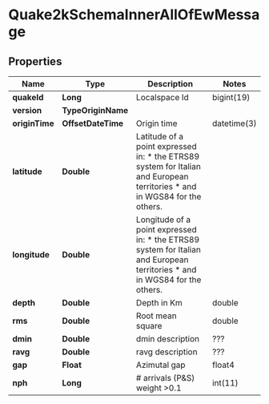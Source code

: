 

# Quake2kSchemaInnerAllOfEwMessage


## Properties

| Name | Type | Description | Notes |
|------------ | ------------- | ------------- | -------------|
|**quakeId** | **Long** | Localspace Id | bigint(19) |  |
|**version** | **TypeOriginName** |  |  |
|**originTime** | **OffsetDateTime** | Origin time | datetime(3) |  |
|**latitude** | **Double** | Latitude of a point expressed in:  * the ETRS89 system for Italian and European territories * and in WGS84 for the others. |  |
|**longitude** | **Double** | Longitude of a point expressed in:  * the ETRS89 system for Italian and European territories * and in WGS84 for the others. |  |
|**depth** | **Double** | Depth in Km | double |  |
|**rms** | **Double** | Root mean square | double |  [optional] |
|**dmin** | **Double** | dmin description | ??? |  [optional] |
|**ravg** | **Double** | ravg description | ??? |  [optional] |
|**gap** | **Float** | Azimutal gap | float4 |  [optional] |
|**nph** | **Long** | # arrivals (P&amp;S) weight &gt;0.1 | int(11) |  [optional] |



